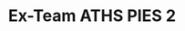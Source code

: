 ---
title: Ex-Team ATHS PIES 2
redirect_to: https://forms.gle/DT7YXYVQWmn1cvdB9
redirect_from: 
  - /ExTeamATHSOct26PIES
  - /exteamathsoct26pies
---